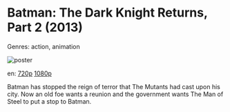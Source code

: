 # Batman: The Dark Knight Returns, Part 2 (2013)

Genres: action, animation

![poster](http://image.tmdb.org/t/p/w500/wPeorCnD9MRR2S9Dzh4OpIgNLiv.jpg)

en:
  [720p](magnet:?xt=urn:btih:CD7B33B9A29EA45BB52C93D528E6C9AEAB88022A&tr=udp://glotorrents.pw:6969/announce&tr=udp://tracker.opentrackr.org:1337/announce&tr=udp://torrent.gresille.org:80/announce&tr=udp://tracker.openbittorrent.com:80&tr=udp://tracker.coppersurfer.tk:6969&tr=udp://tracker.leechers-paradise.org:6969&tr=udp://p4p.arenabg.ch:1337&tr=udp://tracker.internetwarriors.net:1337)
  [1080p](magnet:?xt=urn:btih:25B202358F376147364C328F04846DB56BE94DC3&tr=udp://glotorrents.pw:6969/announce&tr=udp://tracker.opentrackr.org:1337/announce&tr=udp://torrent.gresille.org:80/announce&tr=udp://tracker.openbittorrent.com:80&tr=udp://tracker.coppersurfer.tk:6969&tr=udp://tracker.leechers-paradise.org:6969&tr=udp://p4p.arenabg.ch:1337&tr=udp://tracker.internetwarriors.net:1337)
  


Batman has stopped the reign of terror that The Mutants had cast upon his city.  Now an old foe wants a reunion and the government wants The Man of Steel to put a stop to Batman.